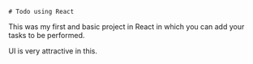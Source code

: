     # Todo using React 

This was my first and basic project in React in which you can add your tasks to be performed.   

UI is very attractive in this.





     



















































































 


   
  





 




 





 



 




 














 



















































































